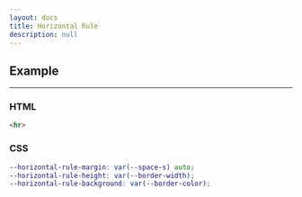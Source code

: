 ```yaml
---
layout: docs
title: Horizontal Rule
description: null
---
```


## Example

<hr>

### HTML

```html
<hr>
```

### CSS

```scss
--horizontal-rule-margin: var(--space-s) auto;
--horizontal-rule-height: var(--border-width);
--horizontal-rule-background: var(--border-color);
```
